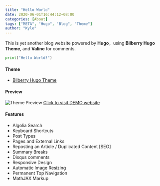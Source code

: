 ```yaml
---
title: "Hello World"
date: 2020-06-01T16:44:12+08:00
categories: [About]
tags: ["META", "Hugo", "Blog", "Theme"]
author: "Kyle"
---
```

This is yet another blog website powered by **Hugo**，using **Bilberry Hugo Theme**, and **Valine** for comments.
<!--more-->
``` python
print("Hello World!")
```
#### Theme
* [Bilberry Hugo Theme](https://github.com/Lednerb/bilberry-hugo-theme)
#### Preview
![Theme Preview](/img/screenshot.png)
[Click to visit DEMO website](https://lednerb.github.io/bilberry-hugo-theme)
#### Features
* Algolia Search
* Keyboard Shortcuts
* Post Types
* Pages and External Links
* Reposting an Article / Duplicated Content [SEO]
* Summary Breaks
* Disqus comments
* Responsive Design
* Automatic Image Resizing
* Permanent Top Navigation
* MathJAX Markup